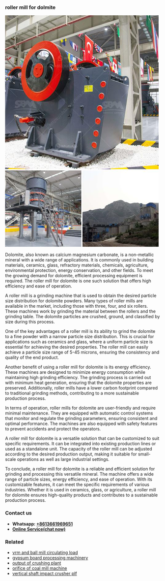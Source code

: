 <h3>roller mill for dolmite</h3><img src='1708587286.jpg' alt=''><p>Dolomite, also known as calcium magnesium carbonate, is a non-metallic mineral with a wide range of applications. It is commonly used in building materials, ceramics, glass, refractory materials, chemicals, agriculture, environmental protection, energy conservation, and other fields. To meet the growing demand for dolomite, efficient processing equipment is required. The roller mill for dolomite is one such solution that offers high efficiency and ease of operation.</p><p>A roller mill is a grinding machine that is used to obtain the desired particle size distribution for dolomite powders. Many types of roller mills are available in the market, including those with three, four, and six rollers. These machines work by grinding the material between the rollers and the grinding table. The dolomite particles are crushed, ground, and classified by size during this process.</p><p>One of the key advantages of a roller mill is its ability to grind the dolomite to a fine powder with a narrow particle size distribution. This is crucial for applications such as ceramics and glass, where a uniform particle size is essential for achieving the desired properties. The roller mill can easily achieve a particle size range of 5-45 microns, ensuring the consistency and quality of the end product.</p><p>Another benefit of using a roller mill for dolomite is its energy efficiency. These machines are designed to minimize energy consumption while maintaining high grinding efficiency. The grinding process is carried out with minimum heat generation, ensuring that the dolomite properties are preserved. Additionally, roller mills have a lower carbon footprint compared to traditional grinding methods, contributing to a more sustainable production process.</p><p>In terms of operation, roller mills for dolomite are user-friendly and require minimal maintenance. They are equipped with automatic control systems that monitor and regulate the grinding parameters, ensuring consistent and optimal performance. The machines are also equipped with safety features to prevent accidents and protect the operators.</p><p>A roller mill for dolomite is a versatile solution that can be customized to suit specific requirements. It can be integrated into existing production lines or used as a standalone unit. The capacity of the roller mill can be adjusted according to the desired production output, making it suitable for small-scale operations as well as large industrial settings.</p><p>To conclude, a roller mill for dolomite is a reliable and efficient solution for grinding and processing this versatile mineral. The machine offers a wide range of particle sizes, energy efficiency, and ease of operation. With its customizable features, it can meet the specific requirements of various industries. Whether it is used in ceramics, glass, or agriculture, a roller mill for dolomite ensures high-quality products and contributes to a sustainable production process.</p><h3>Contact us</h3><ul><li><strong>Whatsapp:&nbsp;<a href="https://wa.me/8613661969651">+8613661969651</a></strong></li><li><a href="https://swt.shibang-china.com/?git&amp;zhl&amp;roller mill for dolmite"><strong>Online Service(chat now)</strong></a></li></ul><h3>Related</h3><ul><li><a href='vrm and ball mill circulating load.md'>vrm and ball mill circulating load</a></li><li><a href='gypsum board processing machinery.md'>gypsum board processing machinery</a></li><li><a href='output of crushing plant.md'>output of crushing plant</a></li><li><a href='orifice of coal mill machine.md'>orifice of coal mill machine</a></li><li><a href='vertical shaft impact crusher plf.md'>vertical shaft impact crusher plf</a></li></ul>